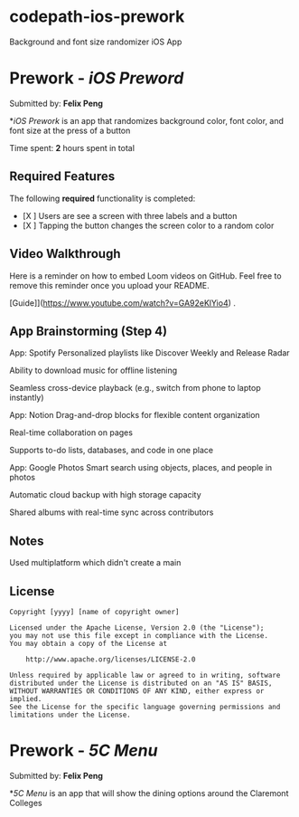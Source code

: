 # codepath-ios-prework
Background and font size randomizer iOS App

# Prework - *iOS Preword*

Submitted by: **Felix Peng**

**iOS Prework* is an app that randomizes background color, font color, and font size at the press of a button

Time spent: **2** hours spent in total

## Required Features

The following **required** functionality is completed:

- [X ] Users are see a screen with three labels and a button
- [X ] Tapping the button changes the screen color to a random color
 
## Video Walkthrough

Here is a reminder on how to embed Loom videos on GitHub. Feel free to remove this reminder once you upload your README. 

[Guide]](https://www.youtube.com/watch?v=GA92eKlYio4) .

## App Brainstorming (Step 4)

App: Spotify
Personalized playlists like Discover Weekly and Release Radar

Ability to download music for offline listening

Seamless cross-device playback (e.g., switch from phone to laptop instantly)

App: Notion
Drag-and-drop blocks for flexible content organization

Real-time collaboration on pages

Supports to-do lists, databases, and code in one place

App: Google Photos
Smart search using objects, places, and people in photos

Automatic cloud backup with high storage capacity

Shared albums with real-time sync across contributors

## Notes

Used multiplatform which didn't create a main

## License

    Copyright [yyyy] [name of copyright owner]

    Licensed under the Apache License, Version 2.0 (the "License");
    you may not use this file except in compliance with the License.
    You may obtain a copy of the License at

        http://www.apache.org/licenses/LICENSE-2.0

    Unless required by applicable law or agreed to in writing, software
    distributed under the License is distributed on an "AS IS" BASIS,
    WITHOUT WARRANTIES OR CONDITIONS OF ANY KIND, either express or implied.
    See the License for the specific language governing permissions and
    limitations under the License.

# Prework - *5C Menu*

Submitted by: **Felix Peng**

**5C Menu* is an app that will show the dining options around the Claremont Colleges
